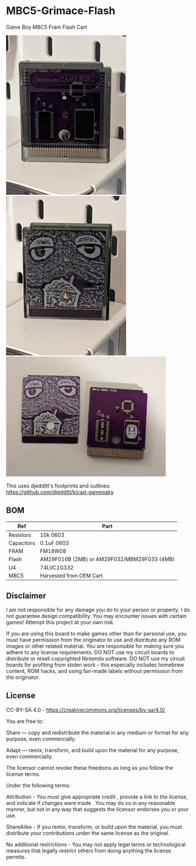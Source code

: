 # MBC5-Grimace-Flash
Game Boy MBC5 Fram Flash Cart

<img src="grimace_front.jpg" width=327 height=435><img src="grimace_back.jpg" width=327 height=435><img src="grimace1.jpg" width=435 height=327 >

This uses djedditt's footprints and outlines: https://github.com/djedditt/kicad-gamepaks

## BOM
| Ref | Part |
| ------------- | ------------- |
| Resistors  | 10k 0603  |
| Capacitors  | 0.1uF 0603  |
| FRAM | FM18W08 |
| Flash | AM29F016B (2MB) or AM29F032/MBM29F033 (4MB) |
| U4 | 74LVC1G332 |
| MBC5 | Harvested from OEM Cart |

## Disclaimer
I am not responsible for any damage you do to your person or property. I do not guarantee design compatibility. You may encounter issues with certain games! Attempt this project at your own risk.

If you are using this board to make games other than for personal use, you must have permission from the originator to use and distribute any ROM images or other related material. You are responsible for making sure you adhere to any license requirements. DO NOT use my circuit boards to distribute or resell copyrighted Nintendo software. DO NOT use my circuit boards for profiting from stolen work - this especially includes homebrew content, ROM hacks, and using fan-made labels without permission from the originator.

## License
CC-BY-SA 4.0 - https://creativecommons.org/licenses/by-sa/4.0/

You are free to:

Share — copy and redistribute the material in any medium or format for any purpose, even commercially.

Adapt — remix, transform, and build upon the material for any purpose, even commercially.

The licensor cannot revoke these freedoms as long as you follow the license terms.

Under the following terms:

Attribution - You must give appropriate credit , provide a link to the license, and indicate if changes were made . You may do so in any reasonable manner, but not in any way that suggests the licensor endorses you or your use.

ShareAlike - If you remix, transform, or build upon the material, you must distribute your contributions under the same license as the original.

No additional restrictions - You may not apply legal terms or technological measures that legally restrict others from doing anything the license permits.

